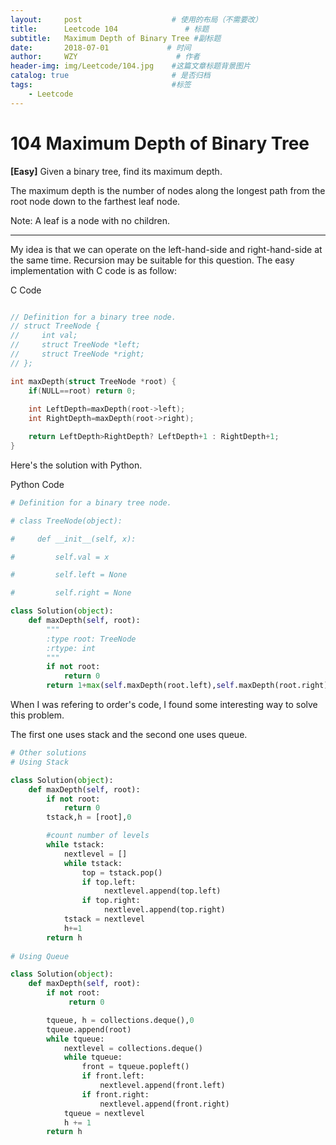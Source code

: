 ```yaml
---
layout:     post                    # 使用的布局（不需要改）
title:      Leetcode 104               # 标题 
subtitle:   Maximum Depth of Binary Tree #副标题
date:       2018-07-01             # 时间
author:     WZY                      # 作者
header-img: img/Leetcode/104.jpg    #这篇文章标题背景图片
catalog: true                       # 是否归档
tags:                               #标签
    - Leetcode
---
```

# 104 Maximum Depth of Binary Tree
**[Easy]**
Given a binary tree, find its maximum depth.

The maximum depth is the number of nodes along the longest path from the root node down to the farthest leaf node.

Note: A leaf is a node with no children.

***

My idea is that we can operate on the left-hand-side and right-hand-side at the same time.
Recursion may be suitable for this question.
The easy implementation with C code is as follow:

C Code
```c 

// Definition for a binary tree node.
// struct TreeNode {
//     int val;
//     struct TreeNode *left;
//     struct TreeNode *right;
// };

int maxDepth(struct TreeNode *root) {
	if(NULL==root) return 0;
    
	int LeftDepth=maxDepth(root->left);
	int RightDepth=maxDepth(root->right);

	return LeftDepth>RightDepth? LeftDepth+1 : RightDepth+1;
}
```

Here's the solution with Python.

Python Code
```python
# Definition for a binary tree node.

# class TreeNode(object):

#     def __init__(self, x):

#         self.val = x

#         self.left = None

#         self.right = None

class Solution(object):
    def maxDepth(self, root):
        """
        :type root: TreeNode
        :rtype: int
        """
        if not root:
            return 0
        return 1+max(self.maxDepth(root.left),self.maxDepth(root.right))
```

When I was refering to order's code, I found some interesting way to solve this problem.

The first one uses stack and the second one uses queue.


```python
# Other solutions
# Using Stack

class Solution(object):
    def maxDepth(self, root):     
        if not root:
            return 0
        tstack,h = [root],0

        #count number of levels
        while tstack:
            nextlevel = []
            while tstack:
                top = tstack.pop()
                if top.left:
                     nextlevel.append(top.left)
                if top.right:
                     nextlevel.append(top.right)
            tstack = nextlevel
            h+=1
        return h
        
# Using Queue

class Solution(object):
    def maxDepth(self, root):     
        if not root:
             return 0

        tqueue, h = collections.deque(),0
        tqueue.append(root)
        while tqueue:
            nextlevel = collections.deque()
            while tqueue:
                front = tqueue.popleft()
                if front.left:
                    nextlevel.append(front.left)
                if front.right:
                    nextlevel.append(front.right)
            tqueue = nextlevel
            h += 1
        return h
```
